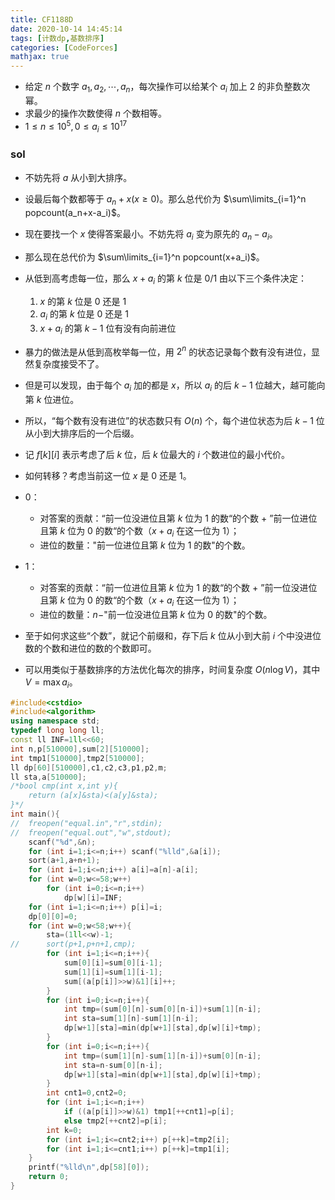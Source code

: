 ```yaml
---
title: CF1188D
date: 2020-10-14 14:45:14
tags: [计数dp,基数排序]
categories: [CodeForces]
mathjax: true
---
```


- 给定 $n$ 个数字 $a_1,a_2,\cdots,a_n$，每次操作可以给某个 $a_i$ 加上 $2$ 的非负整数次幂。
- 求最少的操作次数使得 $n$ 个数相等。
- $1\leq n\leq 10^5,0\leq a_i\leq 10^{17}$
<!-- more -->

### sol

- 不妨先将 $a$ 从小到大排序。
- 设最后每个数都等于 $a_n+x(x\geq 0)$。那么总代价为 $\sum\limits_{i=1}^n popcount(a_n+x-a_i)$。
- 现在要找一个 $x$ 使得答案最小。不妨先将 $a_i$ 变为原先的 $a_n-a_i$。
- 那么现在总代价为 $\sum\limits_{i=1}^n popcount(x+a_i)$。



- 从低到高考虑每一位，那么 $x+a_i$ 的第 $k$ 位是 $0/1$ 由以下三个条件决定：
  1. $x$ 的第 $k$ 位是 $0$ 还是 $1$
  2. $a_i$ 的第 $k$ 位是 $0$ 还是 $1$
  3. $x+a_i$ 的第 $k-1$ 位有没有向前进位
- 暴力的做法是从低到高枚举每一位，用 $2^n$ 的状态记录每个数有没有进位，显然复杂度接受不了。
- 但是可以发现，由于每个 $a_i$ 加的都是 $x$，所以 $a_i$ 的后 $k-1$ 位越大，越可能向第 $k$ 位进位。
- 所以，“每个数有没有进位”的状态数只有 $O(n)$ 个，每个进位状态为后 $k-1$ 位从小到大排序后的一个后缀。



- 记 $f[k][i]$ 表示考虑了后 $k$ 位，后 $k$ 位最大的 $i$ 个数进位的最小代价。
- 如何转移？考虑当前这一位 $x$ 是 $0$ 还是 $1$。
- 0：
  - 对答案的贡献：“前一位没进位且第 $k$ 位为 $1$ 的数“的个数 + ”前一位进位且第 $k$ 位为 $0$ 的数“的个数（$x+a_i$ 在这一位为 $1$）；
  - 进位的数量："前一位进位且第 $k$ 位为 $1$ 的数"的个数。
- 1：
  - 对答案的贡献：“前一位进位且第 $k$ 位为 $1$ 的数“的个数 + ”前一位没进位且第 $k$ 位为 $0$ 的数“的个数（$x+a_i$ 在这一位为 $1$）；
  - 进位的数量：$n-$"前一位没进位且第 $k$ 位为 $0$ 的数"的个数。



- 至于如何求这些“个数”，就记个前缀和，存下后 $k$ 位从小到大前 $i$ 个中没进位数的个数和进位的数的个数即可。
- 可以用类似于基数排序的方法优化每次的排序，时间复杂度 $O(n \log V)$，其中 $V=\max{a_i}$。



```cpp
#include<cstdio>
#include<algorithm>
using namespace std;
typedef long long ll;
const ll INF=1ll<<60;
int n,p[510000],sum[2][510000];
int tmp1[510000],tmp2[510000];
ll dp[60][510000],c1,c2,c3,p1,p2,m;
ll sta,a[510000];
/*bool cmp(int x,int y){
	return (a[x]&sta)<(a[y]&sta);
}*/
int main(){
//	freopen("equal.in","r",stdin);
//	freopen("equal.out","w",stdout);
	scanf("%d",&n);
	for (int i=1;i<=n;i++) scanf("%lld",&a[i]);
	sort(a+1,a+n+1);
	for (int i=1;i<=n;i++) a[i]=a[n]-a[i];
	for (int w=0;w<=58;w++)
		for (int i=0;i<=n;i++)
			dp[w][i]=INF;
	for (int i=1;i<=n;i++) p[i]=i;
	dp[0][0]=0;
	for (int w=0;w<58;w++){
		sta=(1ll<<w)-1;
//		sort(p+1,p+n+1,cmp);
		for (int i=1;i<=n;i++){
			sum[0][i]=sum[0][i-1];
			sum[1][i]=sum[1][i-1];
			sum[(a[p[i]]>>w)&1][i]++;
		}
		for (int i=0;i<=n;i++){
			int tmp=(sum[0][n]-sum[0][n-i])+sum[1][n-i];
			int sta=sum[1][n]-sum[1][n-i];
			dp[w+1][sta]=min(dp[w+1][sta],dp[w][i]+tmp);
		}
		for (int i=0;i<=n;i++){
			int tmp=(sum[1][n]-sum[1][n-i])+sum[0][n-i];
			int sta=n-sum[0][n-i];
			dp[w+1][sta]=min(dp[w+1][sta],dp[w][i]+tmp);
		}
		int cnt1=0,cnt2=0;
		for (int i=1;i<=n;i++)
			if ((a[p[i]]>>w)&1) tmp1[++cnt1]=p[i];
			else tmp2[++cnt2]=p[i];
		int k=0;
		for (int i=1;i<=cnt2;i++) p[++k]=tmp2[i];
		for (int i=1;i<=cnt1;i++) p[++k]=tmp1[i];
	}
	printf("%lld\n",dp[58][0]);
	return 0;
}
```


